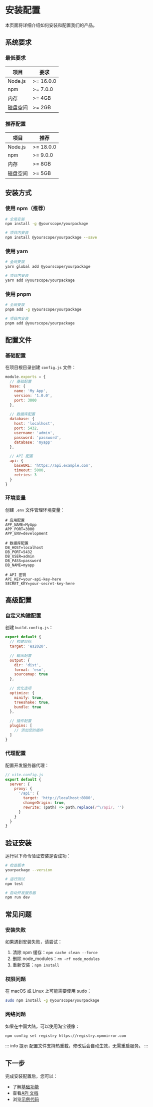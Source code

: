 # 安装配置

本页面将详细介绍如何安装和配置我们的产品。

## 系统要求

### 最低要求

| 项目 | 要求 |
|------|------|
| Node.js | >= 16.0.0 |
| npm | >= 7.0.0 |
| 内存 | >= 4GB |
| 磁盘空间 | >= 2GB |

### 推荐配置

| 项目 | 推荐 |
|------|------|
| Node.js | >= 18.0.0 |
| npm | >= 9.0.0 |
| 内存 | >= 8GB |
| 磁盘空间 | >= 5GB |

## 安装方式

### 使用 npm（推荐）

```bash
# 全局安装
npm install -g @yourscope/yourpackage

# 项目内安装
npm install @yourscope/yourpackage --save
```

### 使用 yarn

```bash
# 全局安装
yarn global add @yourscope/yourpackage

# 项目内安装
yarn add @yourscope/yourpackage
```

### 使用 pnpm

```bash
# 全局安装
pnpm add -g @yourscope/yourpackage

# 项目内安装
pnpm add @yourscope/yourpackage
```

## 配置文件

### 基础配置

在项目根目录创建 `config.js` 文件：

```javascript
module.exports = {
  // 基础配置
  base: {
    name: 'My App',
    version: '1.0.0',
    port: 3000
  },
  
  // 数据库配置
  database: {
    host: 'localhost',
    port: 5432,
    username: 'admin',
    password: 'password',
    database: 'myapp'
  },
  
  // API 配置
  api: {
    baseURL: 'https://api.example.com',
    timeout: 5000,
    retries: 3
  }
}
```

### 环境变量

创建 `.env` 文件管理环境变量：

```env
# 应用配置
APP_NAME=MyApp
APP_PORT=3000
APP_ENV=development

# 数据库配置
DB_HOST=localhost
DB_PORT=5432
DB_USER=admin
DB_PASS=password
DB_NAME=myapp

# API 密钥
API_KEY=your-api-key-here
SECRET_KEY=your-secret-key-here
```

## 高级配置

### 自定义构建配置

创建 `build.config.js`：

```javascript
export default {
  // 构建目标
  target: 'es2020',
  
  // 输出配置
  output: {
    dir: 'dist',
    format: 'esm',
    sourcemap: true
  },
  
  // 优化选项
  optimize: {
    minify: true,
    treeshake: true,
    bundle: true
  },
  
  // 插件配置
  plugins: [
    // 添加您的插件
  ]
}
```

### 代理配置

配置开发服务器代理：

```javascript
// vite.config.js
export default {
  server: {
    proxy: {
      '/api': {
        target: 'http://localhost:8080',
        changeOrigin: true,
        rewrite: (path) => path.replace(/^\/api/, '')
      }
    }
  }
}
```

## 验证安装

运行以下命令验证安装是否成功：

```bash
# 检查版本
yourpackage --version

# 运行测试
npm test

# 启动开发服务器
npm run dev
```

## 常见问题

### 安装失败

如果遇到安装失败，请尝试：

1. 清除 npm 缓存：`npm cache clean --force`
2. 删除 node_modules：`rm -rf node_modules`
3. 重新安装：`npm install`

### 权限问题

在 macOS 或 Linux 上可能需要使用 sudo：

```bash
sudo npm install -g @yourscope/yourpackage
```

### 网络问题

如果在中国大陆，可以使用淘宝镜像：

```bash
npm config set registry https://registry.npmmirror.com
```

::: info 提示
配置文件支持热重载，修改后会自动生效，无需重启服务。
:::

## 下一步

完成安装配置后，您可以：

- 了解[基础功能](/guide/features)
- 查看[API 文档](/api/introduction)
- 浏览[示例代码](/examples/basic)